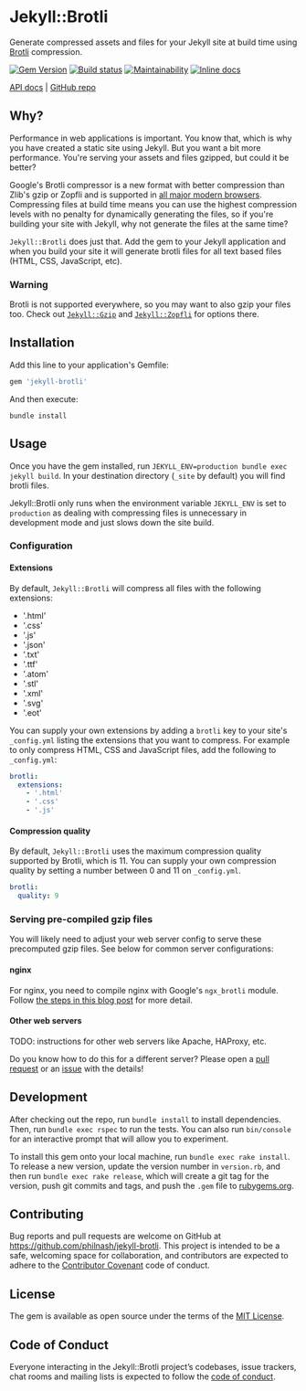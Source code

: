 # Jekyll::Brotli

Generate compressed assets and files for your Jekyll site at build time using [Brotli](https://github.com/google/brotli) compression.

[![Gem Version](https://badge.fury.io/rb/jekyll-brotli.svg)](https://rubygems.org/gems/jekyll-brotli) [![Build status](https://github.com/philnash/jekyll-brotli/workflows/tests/badge.svg)](https://github.com/philnash/jekyll-brotli/actions) [![Maintainability](https://api.codeclimate.com/v1/badges/9deb43d992a0c47a55e4/maintainability)](https://codeclimate.com/github/philnash/jekyll-brotli/maintainability) [![Inline docs](https://inch-ci.org/github/philnash/jekyll-brotli.svg?branch=main)](https://inch-ci.org/github/philnash/jekyll-brotli)

[API docs](http://www.rubydoc.info/gems/jekyll-brotli/) | [GitHub repo](https://github.com/philnash/jekyll-brotli)

## Why?

Performance in web applications is important. You know that, which is why you have created a static site using Jekyll. But you want a bit more performance. You're serving your assets and files gzipped, but could it be better?

Google's Brotli compressor is a new format with better compression than Zlib's gzip or Zopfli and is supported in [all major modern browsers](https://caniuse.com/#feat=brotli). Compressing files at build time means you can use the highest compression levels with no penalty for dynamically generating the files, so if you're building your site with Jekyll, why not generate the files at the same time?

`Jekyll::Brotli` does just that. Add the gem to your Jekyll application and when you build your site it will generate brotli files for all text based files (HTML, CSS, JavaScript, etc).

### Warning

Brotli is not supported everywhere, so you may want to also gzip your files too. Check out [`Jekyll::Gzip`](https://github.com/philnash/jekyll-gzip) and [`Jekyll::Zopfli`](https://github.com/philnash/jekyll-zopfli) for options there.

## Installation

Add this line to your application's Gemfile:

```ruby
gem 'jekyll-brotli'
```

And then execute:

```
bundle install
```

## Usage

Once you have the gem installed, run `JEKYLL_ENV=production bundle exec jekyll build`. In your destination directory (`_site` by default) you will find brotli files.

Jekyll::Brotli only runs when the environment variable `JEKYLL_ENV` is set to `production` as dealing with compressing files is unnecessary in development mode and just slows down the site build.

### Configuration

#### Extensions

By default, `Jekyll::Brotli` will compress all files with the following extensions:

- '.html'
- '.css'
- '.js'
- '.json'
- '.txt'
- '.ttf'
- '.atom'
- '.stl'
- '.xml'
- '.svg'
- '.eot'

You can supply your own extensions by adding a `brotli` key to your site's `_config.yml` listing the extensions that you want to compress. For example to only compress HTML, CSS and JavaScript files, add the following to `_config.yml`:

```yml
brotli:
  extensions:
    - '.html'
    - '.css'
    - '.js'
```

#### Compression quality

By default, `Jekyll::Brotli` uses the maximum compression quality
supported by Brotli, which is 11.  You can supply your own compression
quality by setting a number between 0 and 11 on `_config.yml`.

```yml
brotli:
  quality: 9
```

### Serving pre-compiled gzip files

You will likely need to adjust your web server config to serve these precomputed gzip files. See below for common server configurations:

#### nginx

For nginx, you need to compile nginx with Google's `ngx_brotli` module. Follow [the steps in this blog post](https://ethitter.com/2016/12/adding-brotli-support-to-nginx/) for more detail.

#### Other web servers

TODO: instructions for other web servers like Apache, HAProxy, etc.

Do you know how to do this for a different server? Please open a [pull request](https://github.com/philnash/jekyll-brotli/pulls) or an [issue](https://github.com/philnash/jekyll-brotli/issues) with the details!

## Development

After checking out the repo, run `bundle install` to install dependencies. Then, run `bundle exec rspec` to run the tests. You can also run `bin/console` for an interactive prompt that will allow you to experiment.

To install this gem onto your local machine, run `bundle exec rake install`. To release a new version, update the version number in `version.rb`, and then run `bundle exec rake release`, which will create a git tag for the version, push git commits and tags, and push the `.gem` file to [rubygems.org](https://rubygems.org).

## Contributing

Bug reports and pull requests are welcome on GitHub at https://github.com/philnash/jekyll-brotli. This project is intended to be a safe, welcoming space for collaboration, and contributors are expected to adhere to the [Contributor Covenant](http://contributor-covenant.org) code of conduct.

## License

The gem is available as open source under the terms of the [MIT License](https://opensource.org/licenses/MIT).

## Code of Conduct

Everyone interacting in the Jekyll::Brotli project’s codebases, issue trackers, chat rooms and mailing lists is expected to follow the [code of conduct](https://github.com/philnash/jekyll-gzip/blob/main/CODE_OF_CONDUCT.md).

